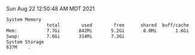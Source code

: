 Sun Aug 22 12:50:48 AM MDT 2021
```bash
System Memory
               total        used        free      shared  buff/cache   available
Mem:           7.7Gi       842Mi       5.2Gi       8.0Mi       1.6Gi       6.5Gi
Swap:          7.6Gi       314Mi       7.3Gi
System Storage
637M	.
```
